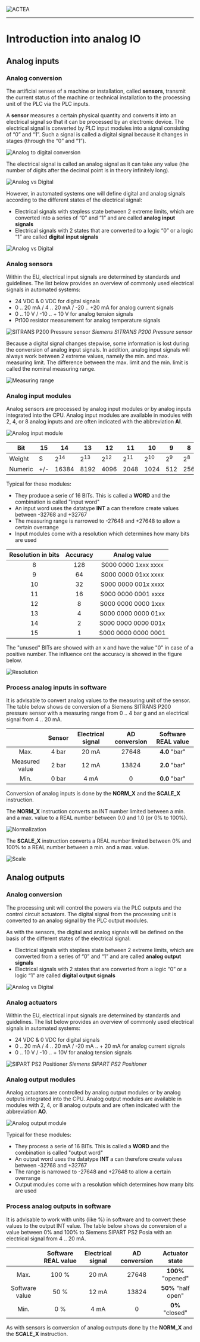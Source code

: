 
![ACTEA](../Logo_ACTEA_2.png)
_____________________________________
# Introduction into analog IO
## Analog inputs
### Analog conversion
The artificial senses of a machine or installation, called **sensors**, transmit the current status of the machine or technical installation to the processing unit of the PLC via the PLC inputs.

A **sensor** measures a certain physical quantity and converts it into an electrical signal so that it can be processed by an electronic device. The electrical signal is converted by PLC input modules into a signal consisting of “0” and “1”. Such a signal is called a digital signal because it changes in stages (through the “0” and “1”).

![Analog to digital conversion](../Ex07/Images/AD.jpg)

The electrical signal is called an analog signal as it can take any value (the number of digits after the decimal point is in theory infinitely long).

![Analog vs Digital](../Ex07/Images/analog_vs_digital.jpg)

However, in automated systems one will define digital and analog signals according to the different states of the electrical signal:
- Electrical signals with stepless state between 2 extreme limits, which are converted into a series of “0” and “1” and are called **analog input signals**
- Electrical signals with 2 states that are converted to a logic “0” or a logic “1” are called **digital input signals**

![Analog vs Digital](../Ex07/Images/analog_vs_digital_detail.jpg)

### Analog sensors
Within the EU, electrical input signals are determined by standards and guidelines. The list below provides an overview of commonly used electrical signals in automated systems:
- 24 VDC & 0 VDC for digital signals
- 0 .. 20 mA / 4 .. 20 mA / -20 .. +20 mA for analog current signals
- 0 .. 10 V / -10 .. + 10 V for analog tension signals
- Pt100 resistor measurement for analog temperature signals

![SITRANS P200 Pressure sensor](../Ex07/Images/sitrans_p200.jpg)
_Siemens SITRANS P200 Pressure sensor_

Because a digital signal changes stepwise, some information is lost during the conversion of analog input signals. In addition, analog input signals will always work between 2 extreme values, namely the min. and max. measuring limit. The difference between the max. limit and the min. limit is called the nominal measuring range.

![Measuring range](../Ex07/Images/measuring_range.jpg)

### Analog input modules
Analog sensors are processed by analog input modules or by analog inputs integrated into the CPU. Analog input modules are available in modules with 2, 4, or 8 analog inputs and are often indicated with the abbreviation **AI**.

![Analog input module](../Ex07/Images/ai_module.jpg)

| Bit        | 15                 | 14    | 13   | 12   | 11   | 10   | 9   | 8   | 7   | 6  | 5  | 4  | 3  | 2  | 1  | 0  |
|-------------|--------------------|-------|------|------|------|------|-----|-----|-----|----|----|----|----|----|----|----|
| Weight     | S                  | 2<sup>14   | 2<sup>13  | 2<sup>12  | 2<sup>11  | 2<sup>10  | 2<sup>9  | 2<sup>8  | 2<sup>7  | 2<sup>6 | 2<sup>5 | 2<sup>4 | 2<sup>3 | 2<sup>2 | 2<sup>1 | 2<sup>0 |
| Numeric | \+/-               | 16384 | 8192 | 4096 | 2048 | 1024 | 512 | 256 | 128 | 64 | 32 | 16 | 8  | 4  | 2  | 1  |

Typical for these modules:
- They produce a serie of 16 BITs. This is called a **WORD** and the combination is called "input word"
- An input word uses the datatype **INT** a can therefore create values between -32768 and +32767
- The measuring range is narrowed to -27648 and +27648 to allow a certain overrange
- Input modules come with a resolution which determines how many bits are used

| **Resolution in bits** | **Accuracy** | **Analog value**  |
| :-------------------: | :----------------: | :-----------------: |
| 8                     | 128                | S000 0000 1xxx xxxx |
| 9                     | 64                 | S000 0000 01xx xxxx |
| 10                    | 32                 | S000 0000 001x xxxx |
| 11                    | 16                 | S000 0000 0001 xxxx |
| 12                    | 8                  | S000 0000 0000 1xxx |
| 13                    | 4                  | S000 0000 0000 01xx |
| 14                    | 2                  | S000 0000 0000 001x |
| 15                    | 1                  | S000 0000 0000 0001 |

The "unused" BITs are showed with an x and have the value "0" in case of a positive number.
The influence ont the accuracy is showed in the figure below.

![Resolution](../Ex07/Images/resolution.jpg)

### Process analog inputs in software
It is advisable to convert analog values to the measuring unit of the sensor.
The table below shows de conversion of a Siemens SITRANS P200 pressure sensor with a measuring range from 0 .. 4 bar g and an electrical signal from 4 .. 20 mA.

|       | Sensor | Electrical signal | AD conversion |  Software REAL value |
| :---: | :---: | :---: | :---: | :---: |
| Max.  | 4 bar | 20 mA | 27648 | **4.0** "bar" |
| Measured value | 2 bar | 12 mA | 13824 | **2.0** "bar" |
| Min.  | 0 bar | 4 mA  | 0     | **0.0** "bar" |

Conversion of analog inputs is done by the **NORM_X** and the **SCALE_X** instruction.

The **NORM_X** instruction converts an INT number limited between a min. and a max. value to a REAL number between 0.0 and 1.0 (or 0% to 100%).

![Normalization](../Ex07/Images/norm.jpg)

The **SCALE_X** instruction converts a REAL number limited between 0% and 100% to a REAL number between a min. and a max. value.

![Scale](../Ex07/Images/scale.jpg)

## Analog outputs
### Analog conversion
The processing unit will control the powers via the PLC outputs and the control circuit actuators. The digital signal from the processing unit is converted to an analog signal by the PLC output modules.

As with the sensors, the digital and analog signals will be defined on the basis of the different states of the electrical signal:
- Electrical signals with stepless state between 2 extreme limits, which are converted from a series of “0” and “1” and are called **analog output signals**
- Electrical signals with 2 states that are converted from a logic “0” or a logic “1” are called **digital output signals**

![Analog vs Digital](../Ex07/Images/analog_vs_digital_detail_ao.jpg)

### Analog actuators
Within the EU, electrical input signals are determined by standards and guidelines. The list below provides an overview of commonly used electrical signals in automated systems:
- 24 VDC & 0 VDC for digital signals
- 0 .. 20 mA / 4 .. 20 mA / -20 mA .. + 20 mA for analog current signals
- 0 .. 10 V / -10 .. + 10V for analog tension signals

![SIPART PS2 Positioner](../Ex07/Images/sipart_ps2.jpg)
_Siemens SIPART PS2 Positioner_

### Analog output modules
Analog actuators are controlled by analog output modules or by analog outputs integrated into the CPU. Analog output modules are available in modules with 2, 4, or 8 analog outputs and are often indicated with the abbreviation **AO**.

![Analog output module](../Ex07/Images/ao_module.jpg)

Typical for these modules:
- They process a serie of 16 BITs. This is called a **WORD** and the combination is called "output word"
- An output word uses the datatype **INT** a can therefore create values between -32768 and +32767
- The range is narrowed to -27648 and +27648 to allow a certain overrange
- Output modules come with a resolution which determines how many bits are used

### Process analog outputs in software
It is advisable to work with units (like %) in software and to convert these values to the output INT value.
The table below shows de conversion of a value between 0% and 100% to Siemens SIPART PS2 Posia with  an electrical signal from 4 .. 20 mA.

|       | Software REAL value | Electrical signal | AD conversion |  Actuator state |
| :---: | :---: | :---: | :---: | :---: |
| Max.  | 100 % | 20 mA | 27648 | **100%** "opened" |
| Software value | 50 % | 12 mA | 13824 | **50%** "half open" |
| Min.  | 0 % | 4 mA  | 0     | **0%** "closed" |

As with sensors is conversion of analog outnputs done by the **NORM_X** and the **SCALE_X** instruction.
